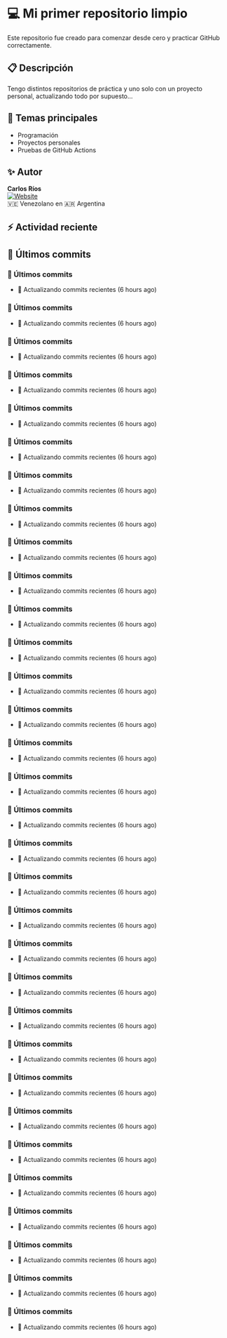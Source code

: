 # 💻 Mi primer repositorio limpio

Este repositorio fue creado para comenzar desde cero y practicar GitHub correctamente.

## 📋 Descripción
Tengo distintos repositorios de práctica y uno solo con un proyecto personal, actualizando todo por supuesto...

## 🧠 Temas principales
- Programación
- Proyectos personales
- Pruebas de GitHub Actions

## ✨ Autor
**Carlos Ríos**  
[![Website](https://img.shields.io/badge/Website-Visitar-blue)](https://github.com/carlosrios23)  
🇻🇪 Venezolano en 🇦🇷 Argentina

## ⚡ Actividad reciente
<!--START_SECTION:activity-->
<!--END_SECTION:activity-->

## 📝 Últimos commits
<!--COMMITS_SECTION_START-->
<!--COMMITS_SECTION_START-->
### 📝 Últimos commits

- 🧠 Actualizando commits recientes (6 hours ago)
<!--COMMITS_SECTION_END-->
<!--COMMITS_SECTION_START-->
<!--COMMITS_SECTION_START-->
### 📝 Últimos commits

- 🧠 Actualizando commits recientes (6 hours ago)
<!--COMMITS_SECTION_END-->
<!--COMMITS_SECTION_END-->
<!--COMMITS_SECTION_START-->
<!--COMMITS_SECTION_START-->
### 📝 Últimos commits

- 🧠 Actualizando commits recientes (6 hours ago)
<!--COMMITS_SECTION_END-->
<!--COMMITS_SECTION_START-->
<!--COMMITS_SECTION_START-->
### 📝 Últimos commits

- 🧠 Actualizando commits recientes (6 hours ago)
<!--COMMITS_SECTION_END-->
<!--COMMITS_SECTION_END-->
<!--COMMITS_SECTION_END-->
<!--COMMITS_SECTION_START-->
<!--COMMITS_SECTION_START-->
### 📝 Últimos commits

- 🧠 Actualizando commits recientes (6 hours ago)
<!--COMMITS_SECTION_END-->
<!--COMMITS_SECTION_START-->
<!--COMMITS_SECTION_START-->
### 📝 Últimos commits

- 🧠 Actualizando commits recientes (6 hours ago)
<!--COMMITS_SECTION_END-->
<!--COMMITS_SECTION_END-->
<!--COMMITS_SECTION_START-->
<!--COMMITS_SECTION_START-->
### 📝 Últimos commits

- 🧠 Actualizando commits recientes (6 hours ago)
<!--COMMITS_SECTION_END-->
<!--COMMITS_SECTION_START-->
<!--COMMITS_SECTION_START-->
### 📝 Últimos commits

- 🧠 Actualizando commits recientes (6 hours ago)
<!--COMMITS_SECTION_END-->
<!--COMMITS_SECTION_END-->
<!--COMMITS_SECTION_END-->
<!--COMMITS_SECTION_END-->
<!--COMMITS_SECTION_START-->
<!--COMMITS_SECTION_START-->
### 📝 Últimos commits

- 🧠 Actualizando commits recientes (6 hours ago)
<!--COMMITS_SECTION_END-->
<!--COMMITS_SECTION_START-->
<!--COMMITS_SECTION_START-->
### 📝 Últimos commits

- 🧠 Actualizando commits recientes (6 hours ago)
<!--COMMITS_SECTION_END-->
<!--COMMITS_SECTION_END-->
<!--COMMITS_SECTION_START-->
<!--COMMITS_SECTION_START-->
### 📝 Últimos commits

- 🧠 Actualizando commits recientes (6 hours ago)
<!--COMMITS_SECTION_END-->
<!--COMMITS_SECTION_START-->
<!--COMMITS_SECTION_START-->
### 📝 Últimos commits

- 🧠 Actualizando commits recientes (6 hours ago)
<!--COMMITS_SECTION_END-->
<!--COMMITS_SECTION_END-->
<!--COMMITS_SECTION_END-->
<!--COMMITS_SECTION_START-->
<!--COMMITS_SECTION_START-->
### 📝 Últimos commits

- 🧠 Actualizando commits recientes (6 hours ago)
<!--COMMITS_SECTION_END-->
<!--COMMITS_SECTION_START-->
<!--COMMITS_SECTION_START-->
### 📝 Últimos commits

- 🧠 Actualizando commits recientes (6 hours ago)
<!--COMMITS_SECTION_END-->
<!--COMMITS_SECTION_END-->
<!--COMMITS_SECTION_START-->
<!--COMMITS_SECTION_START-->
### 📝 Últimos commits

- 🧠 Actualizando commits recientes (6 hours ago)
<!--COMMITS_SECTION_END-->
<!--COMMITS_SECTION_START-->
<!--COMMITS_SECTION_START-->
### 📝 Últimos commits

- 🧠 Actualizando commits recientes (6 hours ago)
<!--COMMITS_SECTION_END-->
<!--COMMITS_SECTION_END-->
<!--COMMITS_SECTION_END-->
<!--COMMITS_SECTION_END-->
<!--COMMITS_SECTION_END-->
<!--COMMITS_SECTION_START-->
<!--COMMITS_SECTION_START-->
### 📝 Últimos commits

- 🧠 Actualizando commits recientes (6 hours ago)
<!--COMMITS_SECTION_END-->
<!--COMMITS_SECTION_START-->
<!--COMMITS_SECTION_START-->
### 📝 Últimos commits

- 🧠 Actualizando commits recientes (6 hours ago)
<!--COMMITS_SECTION_END-->
<!--COMMITS_SECTION_END-->
<!--COMMITS_SECTION_START-->
<!--COMMITS_SECTION_START-->
### 📝 Últimos commits

- 🧠 Actualizando commits recientes (6 hours ago)
<!--COMMITS_SECTION_END-->
<!--COMMITS_SECTION_START-->
<!--COMMITS_SECTION_START-->
### 📝 Últimos commits

- 🧠 Actualizando commits recientes (6 hours ago)
<!--COMMITS_SECTION_END-->
<!--COMMITS_SECTION_END-->
<!--COMMITS_SECTION_END-->
<!--COMMITS_SECTION_START-->
<!--COMMITS_SECTION_START-->
### 📝 Últimos commits

- 🧠 Actualizando commits recientes (6 hours ago)
<!--COMMITS_SECTION_END-->
<!--COMMITS_SECTION_START-->
<!--COMMITS_SECTION_START-->
### 📝 Últimos commits

- 🧠 Actualizando commits recientes (6 hours ago)
<!--COMMITS_SECTION_END-->
<!--COMMITS_SECTION_END-->
<!--COMMITS_SECTION_START-->
<!--COMMITS_SECTION_START-->
### 📝 Últimos commits

- 🧠 Actualizando commits recientes (6 hours ago)
<!--COMMITS_SECTION_END-->
<!--COMMITS_SECTION_START-->
<!--COMMITS_SECTION_START-->
### 📝 Últimos commits

- 🧠 Actualizando commits recientes (6 hours ago)
<!--COMMITS_SECTION_END-->
<!--COMMITS_SECTION_END-->
<!--COMMITS_SECTION_END-->
<!--COMMITS_SECTION_END-->
<!--COMMITS_SECTION_START-->
<!--COMMITS_SECTION_START-->
### 📝 Últimos commits

- 🧠 Actualizando commits recientes (6 hours ago)
<!--COMMITS_SECTION_END-->
<!--COMMITS_SECTION_START-->
<!--COMMITS_SECTION_START-->
### 📝 Últimos commits

- 🧠 Actualizando commits recientes (6 hours ago)
<!--COMMITS_SECTION_END-->
<!--COMMITS_SECTION_END-->
<!--COMMITS_SECTION_START-->
<!--COMMITS_SECTION_START-->
### 📝 Últimos commits

- 🧠 Actualizando commits recientes (6 hours ago)
<!--COMMITS_SECTION_END-->
<!--COMMITS_SECTION_START-->
<!--COMMITS_SECTION_START-->
### 📝 Últimos commits

- 🧠 Actualizando commits recientes (6 hours ago)
<!--COMMITS_SECTION_END-->
<!--COMMITS_SECTION_END-->
<!--COMMITS_SECTION_END-->
<!--COMMITS_SECTION_START-->
<!--COMMITS_SECTION_START-->
### 📝 Últimos commits

- 🧠 Actualizando commits recientes (6 hours ago)
<!--COMMITS_SECTION_END-->
<!--COMMITS_SECTION_START-->
<!--COMMITS_SECTION_START-->
### 📝 Últimos commits

- 🧠 Actualizando commits recientes (6 hours ago)
<!--COMMITS_SECTION_END-->
<!--COMMITS_SECTION_END-->
<!--COMMITS_SECTION_START-->
<!--COMMITS_SECTION_START-->
### 📝 Últimos commits

- 🧠 Actualizando commits recientes (6 hours ago)
<!--COMMITS_SECTION_END-->
<!--COMMITS_SECTION_START-->
<!--COMMITS_SECTION_START-->
### 📝 Últimos commits

- 🧠 Actualizando commits recientes (6 hours ago)
<!--COMMITS_SECTION_END-->
<!--COMMITS_SECTION_END-->
<!--COMMITS_SECTION_END-->
<!--COMMITS_SECTION_END-->
<!--COMMITS_SECTION_END-->
<!--COMMITS_SECTION_END-->
<!--COMMITS_SECTION_END-->
